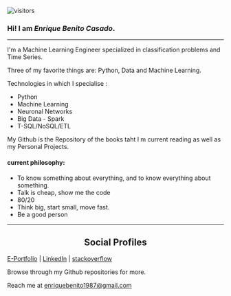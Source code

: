 
<p align='center'>

![visitors](https://visitor-badge.laobi.icu/badge?page_id=Enrique1987.Enrique1987&title=profile%20views)

<p/>
 
### Hi! I am *Enrique Benito Casado*.

---


I'm a Machine Learning Engineer specialized in classification problems and Time Series.

Three of my favorite things are: Python, Data and Machine Learning.

Technologies in which I specialise :

- Python
- Machine Learning
- Neuronal Networks
- Big Data - Spark 
- T-SQL/NoSQL/ETL

My Github is the Repository of the books taht I m current reading as well as my Personal Projects.

#### current philosophy:
 - To know something about everything, and to know everything about something. 
 - Talk is cheap, show me the code
 - 80/20
 - Think big, start small, move fast.
 - Be a good person


---

<h2 style="text-align:center">Social Profiles</h2>

[E-Portfolio](https://Enrique1987.github.io) | [LinkedIn](https://www.linkedin.com/in/enriquebenito1987) | [stackoverflow](https://stackoverflow.com/users/3844270/enrique-benito-casado)


Browse through my Github repositories for more.

 
 Reach me at [enriquebenito1987@gmail.com](enriquebenito1987@gmail.com)
